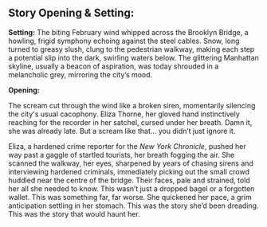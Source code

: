 ## Story Opening & Setting:

**Setting:** The biting February wind whipped across the Brooklyn Bridge, a howling, frigid symphony echoing against the steel cables. Snow, long turned to greasy slush, clung to the pedestrian walkway, making each step a potential slip into the dark, swirling waters below. The glittering Manhattan skyline, usually a beacon of aspiration, was today shrouded in a melancholic grey, mirroring the city’s mood.

**Opening:**

The scream cut through the wind like a broken siren, momentarily silencing the city's usual cacophony. Eliza Thorne, her gloved hand instinctively reaching for the recorder in her satchel, cursed under her breath. Damn it, she was already late. But a scream like that... you didn’t just ignore it.

Eliza, a hardened crime reporter for the *New York Chronicle*, pushed her way past a gaggle of startled tourists, her breath fogging the air. She scanned the walkway, her eyes, sharpened by years of chasing sirens and interviewing hardened criminals, immediately picking out the small crowd huddled near the centre of the bridge. Their faces, pale and strained, told her all she needed to know. This wasn’t just a dropped bagel or a forgotten wallet. This was something far, far worse. She quickened her pace, a grim anticipation settling in her stomach. This was the story she’d been dreading. This was the story that would haunt her.
